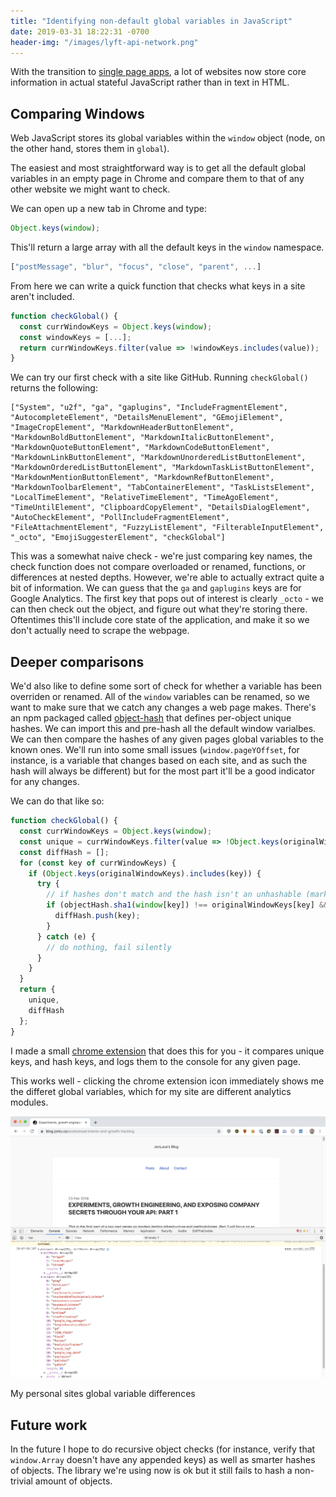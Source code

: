```yaml
---
title: "Identifying non-default global variables in JavaScript"
date: 2019-03-31 18:22:31 -0700
header-img: "/images/lyft-api-network.png"
---
```

<style>
    {%  include main.css  %}
</style>

With the transition to [single page apps](https://en.wikipedia.org/wiki/Single-page_application), a lot of websites now store core information in actual stateful JavaScript rather than in text in HTML.

## Comparing Windows

Web JavaScript stores its global variables within the `window` object (node, on the other hand, stores them in `global`).

The easiest and most straightforward way is to get all the default global variables in an empty page in Chrome and compare them to that of any other website we might want to check.

We can open up a new tab in Chrome and type:

```js
Object.keys(window);
```

This'll return a large array with all the default keys in the `window` namespace.

```js
["postMessage", "blur", "focus", "close", "parent", ...]
```

From here we can write a quick function that checks what keys in a site aren't included.

```js
function checkGlobal() {
  const currWindowKeys = Object.keys(window);
  const windowKeys = [...];
  return currWindowKeys.filter(value => !windowKeys.includes(value));
}
```

We can try our first check with a site like GitHub. Running `checkGlobal()` returns the following:

```
["System", "u2f", "ga", "gaplugins", "IncludeFragmentElement", "AutocompleteElement", "DetailsMenuElement", "GEmojiElement", "ImageCropElement", "MarkdownHeaderButtonElement", "MarkdownBoldButtonElement", "MarkdownItalicButtonElement", "MarkdownQuoteButtonElement", "MarkdownCodeButtonElement", "MarkdownLinkButtonElement", "MarkdownUnorderedListButtonElement", "MarkdownOrderedListButtonElement", "MarkdownTaskListButtonElement", "MarkdownMentionButtonElement", "MarkdownRefButtonElement", "MarkdownToolbarElement", "TabContainerElement", "TaskListsElement", "LocalTimeElement", "RelativeTimeElement", "TimeAgoElement", "TimeUntilElement", "ClipboardCopyElement", "DetailsDialogElement", "AutoCheckElement", "PollIncludeFragmentElement", "FileAttachmentElement", "FuzzyListElement", "FilterableInputElement", "_octo", "EmojiSuggesterElement", "checkGlobal"]
```


This was a somewhat naive check - we're just comparing key names, the check function does not compare overloaded or renamed, functions, or differences at nested depths. However, we're able to actually extract quite a bit of information. We can guess that the `ga` and `gaplugins` keys are for Google Analytics. The first key that pops out of interest is clearly `_octo` - we can then check out the object, and figure out what they're storing there. Oftentimes this'll include core state of the application, and make it so we don't actually need to scrape the webpage.


## Deeper comparisons

We'd also like to define some sort of check for whether a variable has been overriden or renamed. All of the `window` variables can be renamed, so we want to make sure that we catch any changes a web page makes. There's an npm packaged called [object-hash](https://www.npmjs.com/package/object-hash) that defines per-object unique hashes. We can import this and pre-hash all the default window varialbes. We can then compare the hashes of any given pages global variables to the known ones. We'll run into some small issues (`window.pageYOffset`, for instance, is a variable that changes based on each site, and as such the hash will always be different) but for the most part it'll be a good indicator for any changes.

We can do that like so:

```js
function checkGlobal() {
  const currWindowKeys = Object.keys(window);
  const unique = currWindowKeys.filter(value => !Object.keys(originalWindowKeys).includes(value));
  const diffHash = [];
  for (const key of currWindowKeys) {
    if (Object.keys(originalWindowKeys).includes(key)) {
      try {
        // if hashes don't match and the hash isn't an unhashable (marked with _ above)
        if (objectHash.sha1(window[key]) !== originalWindowKeys[key] && originalWindowKeys[key] !== '_') {
          diffHash.push(key);
        }
      } catch (e) {
        // do nothing, fail silently
      }
    }
  }
  return {
    unique,
    diffHash
  };
}
```

I made a small [chrome extension](https://github.com/jonluca/Window-Differ) that does this for you - it compares unique keys, and hash keys, and logs them to the console for any given page.

This works well - clicking the chrome extension icon immediately shows me the differet global variables, which for my site are different analytics modules.

<picture class="centered-image">
  <source srcset="/images/lyft-api-network.webp" type="image/webp">
  <source srcset="/images/global-var-diff.png" type="image/png">
  <img alt="Personal sites different global vars" class="centered-image" src="/images/global-var-diff.png">
</picture>
<p class="footnote">My personal sites global variable differences</p>


## Future work

In the future I hope to do recursive object checks (for instance, verify that `window.Array` doesn't have any appended keys) as well as smarter hashes of objects. The library we're using now is ok but it still fails to hash a non-trivial amount of objects.
